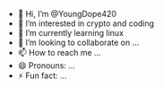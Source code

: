 - 👋 Hi, I’m @YoungDope420
- 👀 I’m interested in crypto and coding 
- 🌱 I’m currently learning linux 
- 💞️ I’m looking to collaborate on ...
- 📫 How to reach me ...
- 😄 Pronouns: ...
- ⚡ Fun fact: ...

<!---
YoungDope420/YoungDope420 is a ✨ special ✨ repository because its `README.md` (this file) appears on your GitHub profile.
You can click the Preview link to take a look at your changes.
--->
